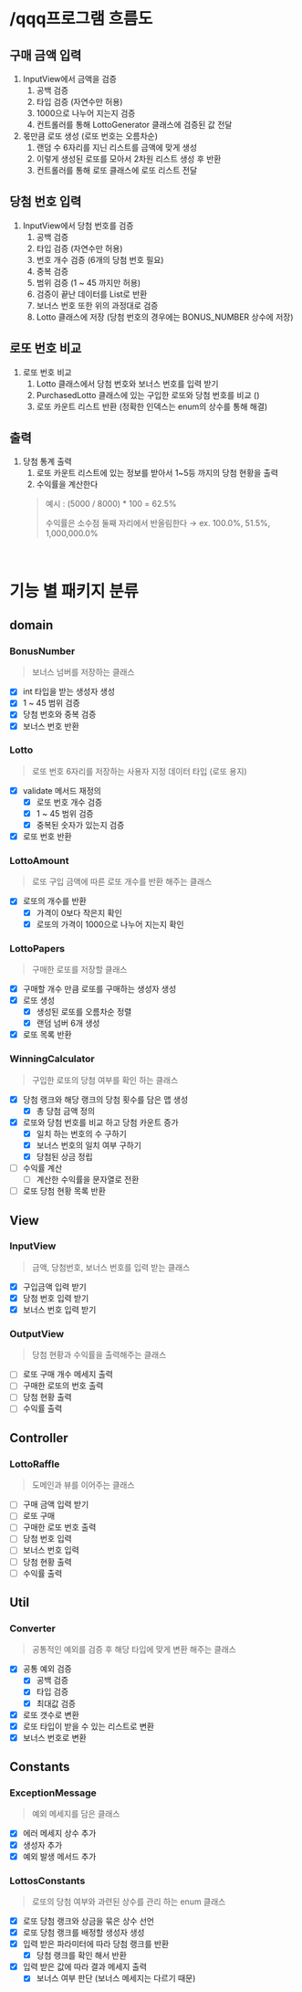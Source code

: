 # /qqq프로그램 흐름도

## 구매 금액 입력
1. InputView에서 금액을 검증
   1) 공백 검증
   2) 타입 검증 (자연수만 허용)
   3) 1000으로 나누어 지는지 검증
   4) 컨트롤러를 통해 LottoGenerator 클래스에 검증된 값 전달
2. 몫만큼 로또 생성 (로또 번호는 오름차순)
   1) 랜덤 수 6자리를 지닌 리스트를 금액에 맞게 생성
   2) 이렇게 생성된 로또를 모아서 2차원 리스트 생성 후 반환
   3) 컨트롤러를 통해 로또 클래스에 로또 리스트 전달
## 당첨 번호 입력
1. InputView에서 당첨 번호를 검증
   1) 공백 검증
   2) 타입 검증 (자연수만 허용)
   3) 번호 개수 검증 (6개의 당첨 번호 필요)
   4) 중복 검증
   5) 범위 검증 (1 ~ 45 까지만 허용)
   6) 검증이 끝난 데이터를 List로 반환
   7) 보너스 번호 또한 위의 과정대로 검증
   8) Lotto 클래스에 저장 (당첨 번호의 경우에는 BONUS_NUMBER 상수에 저장)
## 로또 번호 비교
1. 로또 번호 비교
   1) Lotto 클래스에서 당첨 번호와 보너스 번호를 입력 받기
   2) PurchasedLotto 클래스에 있는 구입한 로또와 당첨 번호를 비교 ()
   3) 로또 카운트 리스트 반환 (정확한 인덱스는 enum의 상수를 통해 해결)
## 출력
1. 당첨 통계 출력
   1) 로또 카운트 리스트에 있는 정보를 받아서 1~5등 까지의 당첨 현황을 출력
   2) 수익률을 계산한다 
   > 예시 : (5000 / 8000) * 100 = 62.5%
   > 
   > 수익률은 소수점 둘째 자리에서 반올림한다 → ex. 100.0%, 51.5%, 1,000,000.0%

<br>

# 기능 별 패키지 분류
## domain
### BonusNumber
> 보너스 넘버를 저장하는 클래스
   - [x] int 타입을 받는 생성자 생성
   - [x] 1 ~ 45 범위 검증
   - [x] 당첨 번호와 중복 검증
   - [x] 보너스 번호 반환
### Lotto
> 로또 번호 6자리를 저장하는 사용자 지정 데이터 타입 (로또 용지)
   - [x] validate 메서드 재정의
     - [x] 로또 번호 개수 검증
     - [x] 1 ~ 45 범위 검증
     - [x] 중복된 숫자가 있는지 검증
   - [x] 로또 번호 반환
### LottoAmount
> 로또 구입 금액에 따른 로또 개수를 반환 해주는 클래스
   - [x] 로또의 개수를 반환
      - [x] 가격이 0보다 작은지 확인
      - [x] 로또의 가격이 1000으로 나누어 지는지 확인
### LottoPapers
> 구매한 로또를 저장할 클래스
   - [x] 구매할 개수 만큼 로또를 구매하는 생성자 생성
   - [x] 로또 생성
     - [x] 생성된 로또를 오름차순 정렬
     - [x] 랜덤 넘버 6개 생성
   - [x] 로또 목록 반환
### WinningCalculator
> 구입한 로또의 당첨 여부를 확인 하는 클래스
   - [x] 당첨 랭크와 해당 랭크의 당첨 횟수를 담은 맵 생성
     - [x] 총 당첨 금액 정의
   - [x] 로또와 당첨 번호를 비교 하고 당첨 카운트 증가
     - [x] 일치 하는 번호의 수 구하기
     - [x] 보너스 번호의 일치 여부 구하기
     - [x] 당첨된 상금 정립
   - [ ] 수익률 계산
     - [ ] 계산한 수익률을 문자열로 전환
   - [ ] 로또 당첨 현황 목록 반환
## View
### InputView
> 금액, 당첨번호, 보너스 번호를 입력 받는 클래스
   - [x] 구입금액 입력 받기
   - [x] 당첨 번호 입력 받기
   - [x] 보너스 번호 입력 받기
### OutputView
> 당첨 현황과 수익률을 출력해주는 클래스
   - [ ] 로또 구매 개수 메세지 출력
   - [ ] 구매한 로또의 번호 출력
   - [ ] 당첨 현황 출력
   - [ ] 수익률 출력
## Controller
### LottoRaffle
> 도메인과 뷰를 이어주는 클래스
   - [ ] 구매 금액 입력 받기
   - [ ] 로또 구매
   - [ ] 구매한 로또 번호 출력
   - [ ] 당첨 번호 입력
   - [ ] 보너스 번호 입력
   - [ ] 당첨 현황 출력
   - [ ] 수익률 출력
## Util
### Converter
> 공통적인 예외를 검증 후 해당 타입에 맞게 변환 해주는 클래스
   - [x] 공통 예외 검증
     - [x] 공백 검증
     - [x] 타입 검증
     - [x] 최대값 검증
   - [x] 로또 갯수로 변환
   - [x] 로또 타입이 받을 수 있는 리스트로 변환
   - [x] 보너스 번호로 변환
## Constants
### ExceptionMessage
> 예외 메세지를 담은 클래스
   - [x] 에러 메세지 상수 추가
   - [x] 생성자 추가
   - [x] 예외 발생 메서드 추가
### LottosConstants
> 로또의 당첨 여부와 과련된 상수를 관리 하는 enum 클래스
   - [x] 로또 당첨 랭크와 상금을 묶은 상수 선언
   - [x] 로또 당첨 랭크를 배정할 생성자 생성
   - [x] 입력 받은 파라미터에 따라 당첨 랭크를 반환
     - [x] 당첨 랭크를 확인 해서 반환
   - [x] 입력 받은 값에 따라 결과 메세지 출력
     - [x] 보너스 여부 판단 (보너스 메세지는 다르기 때문)

